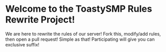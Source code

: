 # Welcome to the ToastySMP Rules Rewrite Project!
We are here to rewrite the rules of our server! Fork this, modify/add rules, then open a pull request! Simple as that! Participating will give you can exclusive suffix!
